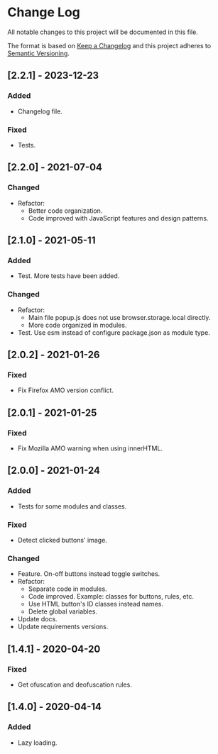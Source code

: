 # Change Log

All notable changes to this project will be documented in this file.

The format is based on [Keep a Changelog](http://keepachangelog.com/)
and this project adheres to [Semantic Versioning](http://semver.org/).

## [2.2.1] - 2023-12-23
### Added
- Changelog file.
### Fixed
- Tests.

## [2.2.0] - 2021-07-04
### Changed
- Refactor:
  - Better code organization.
  - Code improved with JavaScript features and design patterns.

## [2.1.0] - 2021-05-11
### Added
- Test. More tests have been added.
### Changed
- Refactor:
  - Main file popup.js does not use browser.storage.local directly.
  - More code organized in modules.
- Test. Use esm instead of configure package.json as module type.

## [2.0.2] - 2021-01-26
### Fixed
- Fix Firefox AMO version conflict.

## [2.0.1] - 2021-01-25
### Fixed
- Fix Mozilla AMO warning when using innerHTML.

## [2.0.0] - 2021-01-24
### Added
- Tests for some modules and classes.
### Fixed
- Detect clicked buttons' image.
### Changed
- Feature. On-off buttons instead toggle switches.
- Refactor:
  - Separate code in modules.
  - Code improved. Example: classes for buttons, rules, etc.
  - Use HTML button's ID classes instead names.
  - Delete global variables.
- Update docs.
- Update requirements versions.

## [1.4.1] - 2020-04-20
### Fixed
- Get ofuscation and deofuscation rules.

## [1.4.0] - 2020-04-14
### Added
- Lazy loading.

